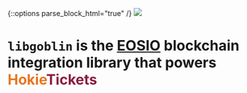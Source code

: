 {::options parse_block_html="true" /}
![](https://www.dictionary.com/e/wp-content/uploads/2018/10/hokie-2-300x300.jpg)
# `libgoblin` is the [EOSIO](https://eos.io) blockchain integration library that powers <span style="color: #E87722;">Hokie</span><span style="color: #8B1F41;">Tickets</span>

